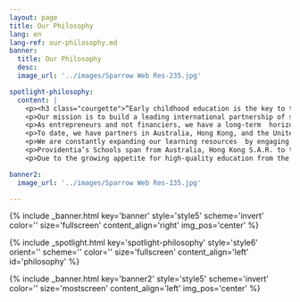 ```yaml
---
layout: page
title: Our Philosophy
lang: en
lang-ref: our-philosophy.md
banner:
  title: Our Philosophy
  desc:
  image_url: '../images/Sparrow Web Res-235.jpg'

spotlight-philosophy:
  content: |
    <p><h3 class="courgette">“Early childhood education is the key to the betterment of society.”</h3><br> <span class="motto">— maria montessori</span></p>
    <p>Our mission is to build a leading international partnership of schools and educators.</p>
    <p>As entrepreneurs and not financiers, we have a long-term  horizon and have been patiently seeking the best and most reputable partners in our global search. </p>
    <p>To date, we have partners in Australia, Hong Kong, and the United Kingdom.</p>
    <p>We are constantly expanding our learning resources  by engaging with new perspectives and teaching methodologies across the world. The Providentia team’s diverse  background and own educational experiences means we are passionate about our group and constantly searching for the best-in-class partners.</p>
    <p>Providentia’s Schools span from Australia, Hong Kong S.A.R. to the United Kingdom with a global focus to centralise our education teaching methods to serve the needs of families and students in such areas.</p>
    <p>Due to the growing appetite for high-quality education from the Greater China Area, Providentia also devotes itself to connect its high quality education platforms in the above countries and regions with students from the Great China Area through various exchange and study abroad programs.</p>

banner2:
  image_url: '../images/Sparrow Web Res-135.jpg'

---
```

<!-- Welcome Banner -->
{% include _banner.html key='banner' style='style5' scheme='invert' color='' size='fullscreen' content_align='right' img_pos='center' %}

<!-- Our Philosophy -->
{% include _spotlight.html key='spotlight-philosophy' style='style6' orient='' scheme='' color='' size='fullscreen' content_align='left' id='philosophy' %}

<!-- Banner2 -->
{% include _banner.html key='banner2' style='style5' scheme='invert' color='' size='mostscreen' content_align='left' img_pos='center' %}

  